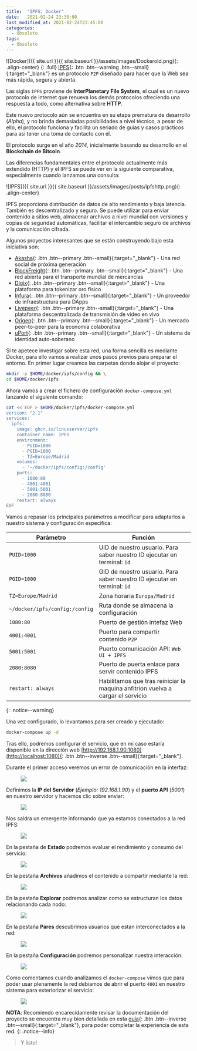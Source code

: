 ```yaml
---
title:  "IPFS: Docker"
date:   2021-02-24 23:30:00
last_modified_at: 2021-02-24T23:45:00
categories:
  - Obsoleto
tags:
  - Obsoleto
---
```


![Docker]({{ site.url }}{{ site.baseurl }}/assets/images/Dockerold.png){: .align-center}
{: .full}
[IPFS](https://ipfs.io){: .btn .btn--warning .btn--small}{:target="_blank"} es un protocolo `P2P` diseñado para hacer que la Web sea más rápida, segura y abierta.

Las siglas `IPFS` proviene de **InterPlanetary File System**, el cual es un nuevo protocolo de internet que renueva los demás protocolos ofreciendo una respuesta a todo, como alternativa sobre **HTTP**.

Este nuevo protocolo aún se encuentra en su etapa prematura de desarrollo (*Alpha*), y no brinda demasiadas posibilidades a nivel técnico, a pesar de ello, el protocolo funciona y facilita un seriado de guias y casos prácticos para así tener una toma de contacto con él.

El protocolo surge en el año *2014*, inicialmente basando su desarrollo en el **Blockchain de Bitcoin**.

Las diferencias fundamentales entre el protocolo actualmente más extendido (HTTP) y el IPFS se puede ver en la siguiente comparativa, especialmente cuando lanzamos una consulta: 

![IPFS]({{ site.url }}{{ site.baseurl }}/assets/images/posts/ipfshttp.png){: .align-center}

IPFS proporciona distribución de datos de alto rendimiento y baja latencia. También es descentralizado y seguro. Se puede utilizar para enviar contenido a sitios web, almacenar archivos a nivel mundial con versiones y copias de seguridad automáticas, facilitar el intercambio seguro de archivos y la comunicación cifrada.

Algunos proyectos interesantes que se están construyendo bajo esta iniciativa son:

- [Akasha](https://akasha.world){: .btn .btn--primary .btn--small}{:target="_blank"} - Una red social de próxima generación
- [BlockFreight](https://blockfreight.com){: .btn .btn--primary .btn--small}{:target="_blank"} - Una red abierta para el transporte mundial de mercancías
- [Digix](https://digix.global){: .btn .btn--primary .btn--small}{:target="_blank"} - Una plataforma para tokenizar oro físico
- [Infura](https://infura.io){: .btn .btn--primary .btn--small}{:target="_blank"} - Un proveedor de infraestructura para DApps
- [Livepeer](https://livepeer.org){: .btn .btn--primary .btn--small}{:target="_blank"} - Una plataforma descentralizada de transmisión de video en vivo
- [Origen](https://www.originprotocol.com){: .btn .btn--primary .btn--small}{:target="_blank"} - Un mercado peer-to-peer para la economía colaborativa
- [uPort](https://www.uport.me){: .btn .btn--primary .btn--small}{:target="_blank"} - Un sistema de identidad auto-soberano

Si te apetece investigar sobre esta red, una forma sencilla es mediante Docker, para ello vamos a realizar unos pasos previos para preparar el entorno. En primer lugar creamos las carpetas donde alojar el proyecto:

```bash
mkdir -p $HOME/docker/ipfs/config && \
cd $HOME/docker/ipfs
```

Ahora vamos a crear el fichero de configuración `docker-compose.yml` lanzando el siguiente comando:

```bash
cat << EOF > $HOME/docker/ipfs/docker-compose.yml
version: "2.1"
services:
  ipfs:
    image: ghcr.io/linuxserver/ipfs
    container_name: IPFS
    environment:
      - PUID=1000
      - PGID=1000
      - TZ=Europe/Madrid
    volumes:
      - '~/docker/ipfs/config:/config'
    ports:
      - 1080:80
      - 4001:4001
      - 5001:5001
      - 2080:8080
    restart: always
EOF
```

Vamos a repasar los principales parámetros a modificar para adaptarlos a nuestro sistema y configuración especifica:

| Parámetro | Función |
| ------ | ------ |
| `PUID=1000` | UID de nuestro usuario. Para saber nuestro ID ejecutar en terminal: `id` |
| `PGID=1000` | GID de nuestro usuario. Para saber nuestro ID ejecutar en terminal: `id` |
| `TZ=Europe/Madrid` | Zona horaria `Europa/Madrid` |
| `~/docker/ipfs/config:/config` | Ruta donde se almacena la configuración |
| `1080:80` | Puerto de gestión intefaz Web |
| `4001:4001` | Puerto para compartir contenido `P2P` |
| `5001:5001` | Puerto comunicación API: `Web UI + IPFS` |
| `2080:8080` | Puerto de puerta enlace para servir contenido IPFS  |
| `restart: always` | Habilitamos que tras reiniciar la maquina anfitrion vuelva a cargar el servicio |
{: .notice--warning}

Una vez configurado, lo levantamos para ser creado y ejecutado:

```bash
docker-compose up -d
```

Tras ello, podremos configurar el servicio, que en mi caso estaría disponible en la dirección web [http://192.168.1.90:1080](http://localhost:1080){: .btn .btn--inverse .btn--small}{:target="_blank"}. 

Durante el primer acceso veremos un error de comunicación en la interfaz:

<figure>
    <a href="/assets/images/posts/ipfs1.jpg"><img src="/assets/images/posts/ipfs1.jpg"></a>
</figure>

Definimos la **IP del Servidor** (*Ejemplo: 192.168.1.90*) y el **puerto API** (*5001*) en nuestro servidor y hacemos clic sobre enviar:

<figure>
    <a href="/assets/images/posts/ipfs2.jpg"><img src="/assets/images/posts/ipfs2.jpg"></a>
</figure>

Nos saldra un emergente informando que ya estamos conectados a la red IPFS:

<figure>
    <a href="/assets/images/posts/ipfs3.jpg"><img src="/assets/images/posts/ipfs3.jpg"></a>
</figure>

En la pestaña de **Estado** podremos evaluar el rendimiento y consumo del servicio:

<figure>
    <a href="/assets/images/posts/ipfs4.jpg"><img src="/assets/images/posts/ipfs4.jpg"></a>
</figure>

En la pestaña **Archivos** añadimos el contenido a compartir mediante la red:

<figure>
    <a href="/assets/images/posts/ipfs5.jpg"><img src="/assets/images/posts/ipfs5.jpg"></a>
</figure>

En la pestaña **Explorar** podremos analizar como se estructuran los datos relacionando cada nodo:

<figure>
    <a href="/assets/images/posts/ipfs6.jpg"><img src="/assets/images/posts/ipfs6.jpg"></a>
</figure>

En la pestaña **Pares** descubrimos usuarios que estan interconectados a la red:

<figure>
    <a href="/assets/images/posts/ipfs7.jpg"><img src="/assets/images/posts/ipfs7.jpg"></a>
</figure>

En la pestaña **Configuración** podremos personalizar nuestra interacción:

<figure>
    <a href="/assets/images/posts/ipfs8.jpg"><img src="/assets/images/posts/ipfs8.jpg"></a>
</figure>

Como comentamos cuando analizamos el `docker-compose` vimos que para poder usar plenamente la red debiamos de abrir el puerto `4001` en nuestro sistema para exteriorizar el servicio:

<figure>
    <a href="/assets/images/posts/ipfs9.jpg"><img src="/assets/images/posts/ipfs9.jpg"></a>
</figure>

**NOTA**: Recomiendo encarecidamente revisar la documentación del proyecto se encuentra muy bien detallada en esta [guía](https://docs.ipfs.io/how-to/){: .btn .btn--inverse .btn--small}{:target="_blank"}, para poder completar la experiencia de esta red.
{: .notice--info}

> Y listo!
